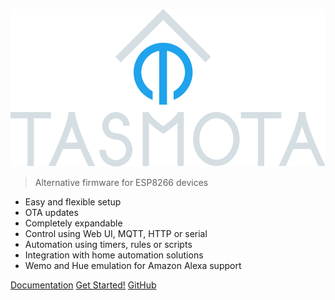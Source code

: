 ![icon](_media/frontlogob.svg)
>Alternative firmware for ESP8266 devices

- Easy and flexible setup
- OTA updates 
- Completely expandable
- Control using Web UI, MQTT, HTTP or serial 
- Automation using timers, rules or scripts
- Integration with home automation solutions
- Wemo and Hue emulation for Amazon Alexa support


[Documentation](Home)
[Get Started!](/installation/)
[GitHub](https://github.com/arendst/Tasmota)



